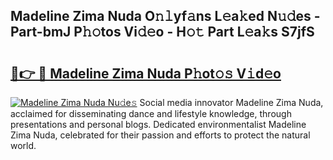 ## Madeline Zima Nuda O𝚗𝚕yf𝚊ns L𝚎a𝚔ed N𝚞𝚍es - Part-bmJ P𝚑𝚘tos Vi𝚍𝚎o - H𝚘𝚝 Part L𝚎a𝚔s S7jfS

# <h2><a href="http://kfc324.oniu.top/?m=Madeline+Zima+Nuda">🔗👉 🔴 Madeline Zima Nuda P𝚑ot𝚘𝚜 V𝚒d𝚎o</a></h2>

[![Madeline Zima Nuda Nu𝚍e𝚜](https://i.imgur.com/0qMVB7G.gif)](http://kfc324.oniu.top/?m=Madeline+Zima+Nuda)
Social media innovator Madeline Zima Nuda, acclaimed for disseminating dance and lifestyle knowledge, through presentations and personal blogs. Dedicated environmentalist Madeline Zima Nuda, celebrated for their passion and efforts to protect the natural world.  
